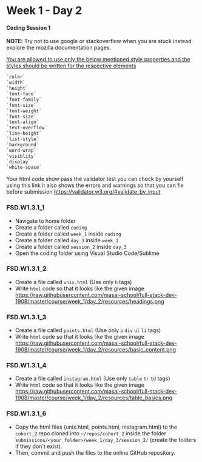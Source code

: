 # Week 1 - Day 2

#### Coding Session 1

**NOTE:** Try not to use google or stackoverflow when you are stuck instead explore the mozilla documentation pages.

<u>You are allowed to use only the below mentioned style properties and the styles should be written for the respective elements</u>

```css
`color`
`width`
`height`
`font-face`
`font-family`
`font-size`
`font-weight`
`font-size`
`text-align`
`text-overflow`
`line-height`
`list-style`
`background`
`word-wrap`
`visiblity`
`display`
`white-space`
```



Your html code show pass the validator test you can check by yourself using this link it also shows the errors and warnings so that you can fix before submission https://validator.w3.org/#validate_by_input

### FSD.W1.3.1_1 

- Navigate to home folder 
- Create a folder called `coding` 
- Create a folder called `week_1` inside `coding`
- Create a folder called `day_3` inside `week_1`
- Create a folder called `session_2` inside `day_3`
- Open the coding folder using Visual Studio Code/Sublime 

### FSD.W1.3.1_2

- Create a file called `unix.html` (Use only `h` tags)
- Write `html` code so that it looks like the given image https://raw.githubusercontent.com/masai-school/full-stack-dev-1908/master/course/week_1/day_2/resources/headings.png

### FSD.W1.3.1_3

- Create a file called `points.html` (Use only `p` `div` `ul` `li` tags)
- Write `html` code so that it looks like the given image https://raw.githubusercontent.com/masai-school/full-stack-dev-1908/master/course/week_1/day_2/resources/basic_content.png

### FSD.W1.3.1_4

- Create a file called `instagram.html` (Use only `table` `tr` `td` tags)
- Write `html` code so that it looks like the given image
https://raw.githubusercontent.com/masai-school/full-stack-dev-1908/master/course/week_1/day_2/resources/table_basics.png

### FSD.W1.3.1_6

- Copy the html files (unix.html, points.html, instagram.html) to the `cohort_2` repo cloned into `~/repos/cohort_2` inside the folder `submissions/<your_folder>/week_1/day_3/session_2/`  (create the folders if they don't exist). 
- Then, commit and push the files to the online GitHub repository.